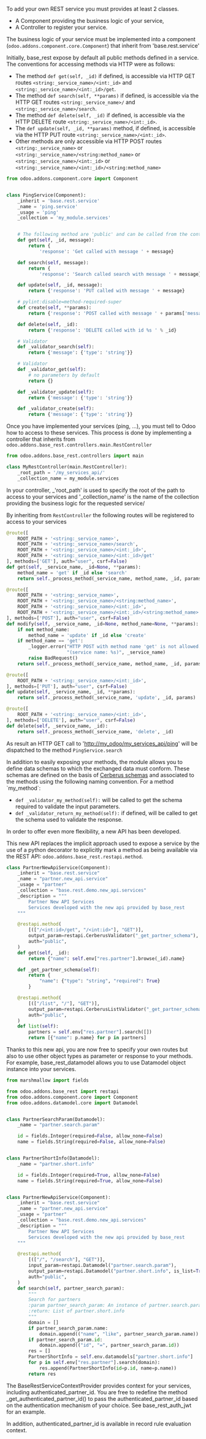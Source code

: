 To add your own REST service you must provides at least 2 classes.

- A Component providing the business logic of your service,
- A Controller to register your service.

The business logic of your service must be implemented into a component
(`odoo.addons.component.core.Component`) that inherit from 'base.rest.service'

Initially, base_rest expose by default all public methods defined in a service. The
conventions for accessing methods via HTTP were as follows:

- The method `def get(self, _id)` if defined, is accessible via HTTP GET routes
  `<string:_service_name>/<int:_id>` and `<string:_service_name>/<int:_id>/get`.
- The method `def search(self, **params)` if defined, is accessible via the HTTP GET
  routes `<string:_service_name>/` and `<string:_service_name>/search`.
- The method `def delete(self, _id)` if defined, is accessible via the HTTP DELETE route
  `<string:_service_name>/<int:_id>`.
- The `def update(self, _id, **params)` method, if defined, is accessible via the HTTP
  PUT route `<string:_service_name>/<int:_id>`.
- Other methods are only accessible via HTTP POST routes `<string:_service_name>` or
  `<string:_service_name>/<string:method_name>` or `<string:_service_name>/<int:_id>` or
  `<string:_service_name>/<int:_id>/<string:method_name>`

```python
from odoo.addons.component.core import Component


class PingService(Component):
    _inherit = 'base.rest.service'
    _name = 'ping.service'
    _usage = 'ping'
    _collection = 'my_module.services'


    # The following method are 'public' and can be called from the controller.
    def get(self, _id, message):
        return {
            'response': 'Get called with message ' + message}

    def search(self, message):
        return {
            'response': 'Search called search with message ' + message}

    def update(self, _id, message):
        return {'response': 'PUT called with message ' + message}

    # pylint:disable=method-required-super
    def create(self, **params):
        return {'response': 'POST called with message ' + params['message']}

    def delete(self, _id):
        return {'response': 'DELETE called with id %s ' % _id}

    # Validator
    def _validator_search(self):
        return {'message': {'type': 'string'}}

    # Validator
    def _validator_get(self):
        # no parameters by default
        return {}

    def _validator_update(self):
        return {'message': {'type': 'string'}}

    def _validator_create(self):
        return {'message': {'type': 'string'}}
```

Once you have implemented your services (ping, ...), you must tell to Odoo how to access
to these services. This process is done by implementing a controller that inherits from
`odoo.addons.base_rest.controllers.main.RestController`

```python
from odoo.addons.base_rest.controllers import main

class MyRestController(main.RestController):
    _root_path = '/my_services_api/'
    _collection_name = my_module.services
```

In your controller, \_'root_path' is used to specify the root of the path to access to
your services and '\_collection_name' is the name of the collection providing the
business logic for the requested service/

By inheriting from `RestController` the following routes will be registered to access to
your services

```python
@route([
    ROOT_PATH + '<string:_service_name>',
    ROOT_PATH + '<string:_service_name>/search',
    ROOT_PATH + '<string:_service_name>/<int:_id>',
    ROOT_PATH + '<string:_service_name>/<int:_id>/get'
], methods=['GET'], auth="user", csrf=False)
def get(self, _service_name, _id=None, **params):
    method_name = 'get' if _id else 'search'
    return self._process_method(_service_name, method_name, _id, params)

@route([
    ROOT_PATH + '<string:_service_name>',
    ROOT_PATH + '<string:_service_name>/<string:method_name>',
    ROOT_PATH + '<string:_service_name>/<int:_id>',
    ROOT_PATH + '<string:_service_name>/<int:_id>/<string:method_name>'
], methods=['POST'], auth="user", csrf=False)
def modify(self, _service_name, _id=None, method_name=None, **params):
    if not method_name:
        method_name = 'update' if _id else 'create'
    if method_name == 'get':
        _logger.error("HTTP POST with method name 'get' is not allowed. "
                      "(service name: %s)", _service_name)
        raise BadRequest()
    return self._process_method(_service_name, method_name, _id, params)

@route([
    ROOT_PATH + '<string:_service_name>/<int:_id>',
], methods=['PUT'], auth="user", csrf=False)
def update(self, _service_name, _id, **params):
    return self._process_method(_service_name, 'update', _id, params)

@route([
    ROOT_PATH + '<string:_service_name>/<int:_id>',
], methods=['DELETE'], auth="user", csrf=False)
def delete(self, _service_name, _id):
    return self._process_method(_service_name, 'delete', _id)
```

As result an HTTP GET call to '<http://my_odoo/my_services_api/ping>' will be dispatched
to the method `PingService.search`

In addition to easily exposing your methods, the module allows you to define data
schemas to which the exchanged data must conform. These schemas are defined on the basis
of [Cerberus schemas](https://docs.python-cerberus.org/en/stable/) and associated to the
methods using the following naming convention. For a method \`my_method\`:

- `def _validator_my_method(self):` will be called to get the schema required to
  validate the input parameters.
- `def _validator_return_my_method(self):` if defined, will be called to get the schema
  used to validate the response.

In order to offer even more flexibility, a new API has been developed.

This new API replaces the implicit approach used to expose a service by the use of a
python decorator to explicitly mark a method as being available via the REST API:
`odoo.addons.base_rest.restapi.method`.

```python
class PartnerNewApiService(Component):
    _inherit = "base.rest.service"
    _name = "partner.new_api.service"
    _usage = "partner"
    _collection = "base.rest.demo.new_api.services"
    _description = """
        Partner New API Services
        Services developed with the new api provided by base_rest
    """

    @restapi.method(
        [(["/<int:id>/get", "/<int:id>"], "GET")],
        output_param=restapi.CerberusValidator("_get_partner_schema"),
        auth="public",
    )
    def get(self, _id):
        return {"name": self.env["res.partner"].browse(_id).name}

    def _get_partner_schema(self):
        return {
            "name": {"type": "string", "required": True}
        }

    @restapi.method(
        [(["/list", "/"], "GET")],
        output_param=restapi.CerberusListValidator("_get_partner_schema"),
        auth="public",
    )
    def list(self):
        partners = self.env["res.partner"].search([])
        return [{"name": p.name} for p in partners]
```

Thanks to this new api, you are now free to specify your own routes but also to use
other object types as parameter or response to your methods. For example,
base_rest_datamodel allows you to use Datamodel object instance into your services.

```python
from marshmallow import fields

from odoo.addons.base_rest import restapi
from odoo.addons.component.core import Component
from odoo.addons.datamodel.core import Datamodel


class PartnerSearchParam(Datamodel):
    _name = "partner.search.param"

    id = fields.Integer(required=False, allow_none=False)
    name = fields.String(required=False, allow_none=False)


class PartnerShortInfo(Datamodel):
    _name = "partner.short.info"

    id = fields.Integer(required=True, allow_none=False)
    name = fields.String(required=True, allow_none=False)


class PartnerNewApiService(Component):
    _inherit = "base.rest.service"
    _name = "partner.new_api.service"
    _usage = "partner"
    _collection = "base.rest.demo.new_api.services"
    _description = """
        Partner New API Services
        Services developed with the new api provided by base_rest
    """

    @restapi.method(
        [(["/", "/search"], "GET")],
        input_param=restapi.Datamodel("partner.search.param"),
        output_param=restapi.Datamodel("partner.short.info", is_list=True),
        auth="public",
    )
    def search(self, partner_search_param):
        """
        Search for partners
        :param partner_search_param: An instance of partner.search.param
        :return: List of partner.short.info
        """
        domain = []
        if partner_search_param.name:
            domain.append(("name", "like", partner_search_param.name))
        if partner_search_param.id:
            domain.append(("id", "=", partner_search_param.id))
        res = []
        PartnerShortInfo = self.env.datamodels["partner.short.info"]
        for p in self.env["res.partner"].search(domain):
            res.append(PartnerShortInfo(id=p.id, name=p.name))
        return res
```

The BaseRestServiceContextProvider provides context for your services, including
authenticated_partner_id. You are free to redefine the method
\_get_authenticated_partner_id() to pass the authenticated_partner_id based on the
authentication mechanism of your choice. See base_rest_auth_jwt for an example.

In addition, authenticated_partner_id is available in record rule evaluation context.
